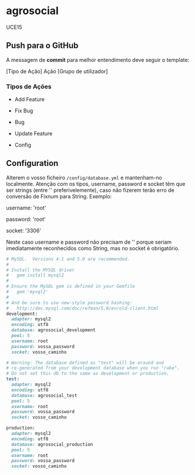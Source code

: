agrosocial
==========
 
UCE15 

## Push para o GitHub  ##

A messagem de **commit** para melhor entendimento deve seguir o template:

[Tipo de Ação] Ação [Grupo de utilizador]

### Tipos de Ações ###
* Add Feature

* Fix Bug

* Bug

* Update Feature

* Config

## Configuration ##
Alterem o vosso ficheiro `/config/database.yml` e mantenham-no localmente. 
Atenção com os tipos, username, password e socket têm que ser strings 
(entre '' preferivelemente), caso não fizerem terão erro de conversão de 
Fixnum para String. Exemplo:

  username: 'root'
  
  password: 'root'
  
  socket: '3306'
  
Neste caso username e password não precisam de '' porque seriam imediatamente
reconhecidos como String, mas no socket é obrigatório.

```Ruby
# MySQL.  Versions 4.1 and 5.0 are recommended.
#
# Install the MYSQL driver
#   gem install mysql2
#
# Ensure the MySQL gem is defined in your Gemfile
#   gem 'mysql2'
#
# And be sure to use new-style password hashing:
#   http://dev.mysql.com/doc/refman/5.0/en/old-client.html
development:
  adapter: mysql2
  encoding: utf8
  database: agrosocial_development
  pool: 5
  username: root
  password: vossa_password
  socket: vosso_caminho

# Warning: The database defined as "test" will be erased and
# re-generated from your development database when you run "rake".
# Do not set this db to the same as development or production.
test:
  adapter: mysql2
  encoding: utf8
  database: agrosocial_test
  pool: 5
  username: root
  password: vossa_password
  socket: vosso_caminho

production:
  adapter: mysql2
  encoding: utf8
  database: agrosocial_production
  pool: 5
  username: root
  password: vossa_password
  socket: vosso_caminho

 ```
